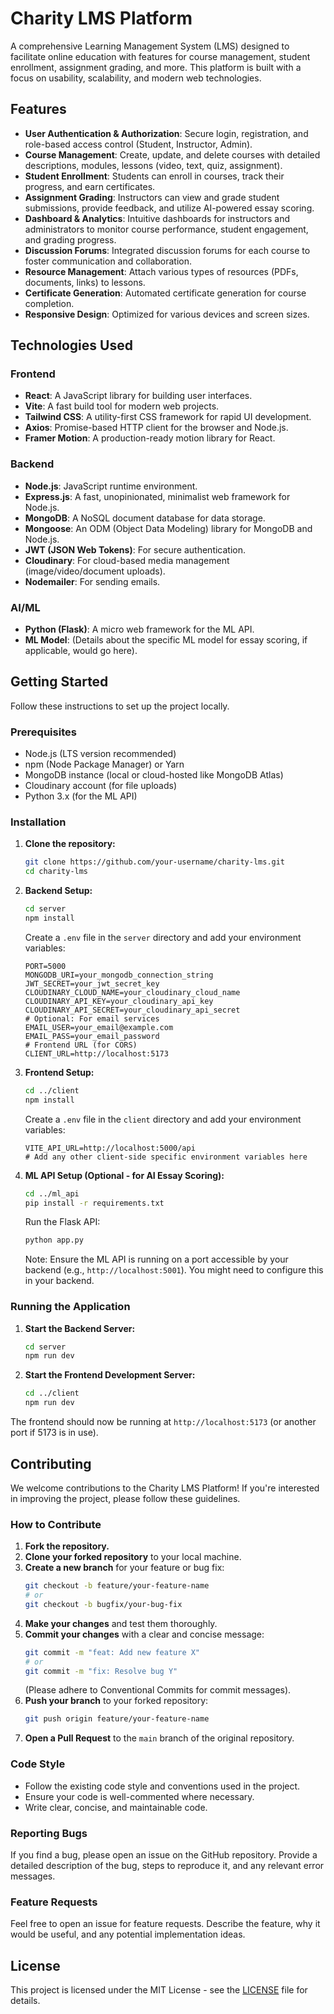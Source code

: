 # Charity LMS Platform

A comprehensive Learning Management System (LMS) designed to facilitate online education with features for course management, student enrollment, assignment grading, and more. This platform is built with a focus on usability, scalability, and modern web technologies.

## Features

-   **User Authentication & Authorization**: Secure login, registration, and role-based access control (Student, Instructor, Admin).
-   **Course Management**: Create, update, and delete courses with detailed descriptions, modules, lessons (video, text, quiz, assignment).
-   **Student Enrollment**: Students can enroll in courses, track their progress, and earn certificates.
-   **Assignment Grading**: Instructors can view and grade student submissions, provide feedback, and utilize AI-powered essay scoring.
-   **Dashboard & Analytics**: Intuitive dashboards for instructors and administrators to monitor course performance, student engagement, and grading progress.
-   **Discussion Forums**: Integrated discussion forums for each course to foster communication and collaboration.
-   **Resource Management**: Attach various types of resources (PDFs, documents, links) to lessons.
-   **Certificate Generation**: Automated certificate generation for course completion.
-   **Responsive Design**: Optimized for various devices and screen sizes.

## Technologies Used

### Frontend
-   **React**: A JavaScript library for building user interfaces.
-   **Vite**: A fast build tool for modern web projects.
-   **Tailwind CSS**: A utility-first CSS framework for rapid UI development.
-   **Axios**: Promise-based HTTP client for the browser and Node.js.
-   **Framer Motion**: A production-ready motion library for React.

### Backend
-   **Node.js**: JavaScript runtime environment.
-   **Express.js**: A fast, unopinionated, minimalist web framework for Node.js.
-   **MongoDB**: A NoSQL document database for data storage.
-   **Mongoose**: An ODM (Object Data Modeling) library for MongoDB and Node.js.
-   **JWT (JSON Web Tokens)**: For secure authentication.
-   **Cloudinary**: For cloud-based media management (image/video/document uploads).
-   **Nodemailer**: For sending emails.

### AI/ML
-   **Python (Flask)**: A micro web framework for the ML API.
-   **ML Model**: (Details about the specific ML model for essay scoring, if applicable, would go here).

## Getting Started

Follow these instructions to set up the project locally.

### Prerequisites

-   Node.js (LTS version recommended)
-   npm (Node Package Manager) or Yarn
-   MongoDB instance (local or cloud-hosted like MongoDB Atlas)
-   Cloudinary account (for file uploads)
-   Python 3.x (for the ML API)

### Installation

1.  **Clone the repository:**
    ```bash
    git clone https://github.com/your-username/charity-lms.git
    cd charity-lms
    ```

2.  **Backend Setup:**
    ```bash
    cd server
    npm install
    ```
    Create a `.env` file in the `server` directory and add your environment variables:
    ```
    PORT=5000
    MONGODB_URI=your_mongodb_connection_string
    JWT_SECRET=your_jwt_secret_key
    CLOUDINARY_CLOUD_NAME=your_cloudinary_cloud_name
    CLOUDINARY_API_KEY=your_cloudinary_api_key
    CLOUDINARY_API_SECRET=your_cloudinary_api_secret
    # Optional: For email services
    EMAIL_USER=your_email@example.com
    EMAIL_PASS=your_email_password
    # Frontend URL (for CORS)
    CLIENT_URL=http://localhost:5173
    ```

3.  **Frontend Setup:**
    ```bash
    cd ../client
    npm install
    ```
    Create a `.env` file in the `client` directory and add your environment variables:
    ```
    VITE_API_URL=http://localhost:5000/api
    # Add any other client-side specific environment variables here
    ```

4.  **ML API Setup (Optional - for AI Essay Scoring):**
    ```bash
    cd ../ml_api
    pip install -r requirements.txt
    ```
    Run the Flask API:
    ```bash
    python app.py
    ```
    Note: Ensure the ML API is running on a port accessible by your backend (e.g., `http://localhost:5001`). You might need to configure this in your backend.

### Running the Application

1.  **Start the Backend Server:**
    ```bash
    cd server
    npm run dev
    ```

2.  **Start the Frontend Development Server:**
    ```bash
    cd ../client
    npm run dev
    ```

The frontend should now be running at `http://localhost:5173` (or another port if 5173 is in use).

## Contributing

We welcome contributions to the Charity LMS Platform! If you're interested in improving the project, please follow these guidelines.

### How to Contribute

1.  **Fork the repository.**
2.  **Clone your forked repository** to your local machine.
3.  **Create a new branch** for your feature or bug fix:
    ```bash
    git checkout -b feature/your-feature-name
    # or
    git checkout -b bugfix/your-bug-fix
    ```
4.  **Make your changes** and test them thoroughly.
5.  **Commit your changes** with a clear and concise message:
    ```bash
    git commit -m "feat: Add new feature X"
    # or
    git commit -m "fix: Resolve bug Y"
    ```
    (Please adhere to Conventional Commits for commit messages).
6.  **Push your branch** to your forked repository:
    ```bash
    git push origin feature/your-feature-name
    ```
7.  **Open a Pull Request** to the `main` branch of the original repository.

### Code Style

-   Follow the existing code style and conventions used in the project.
-   Ensure your code is well-commented where necessary.
-   Write clear, concise, and maintainable code.

### Reporting Bugs

If you find a bug, please open an issue on the GitHub repository. Provide a detailed description of the bug, steps to reproduce it, and any relevant error messages.

### Feature Requests

Feel free to open an issue for feature requests. Describe the feature, why it would be useful, and any potential implementation ideas.

## License

This project is licensed under the MIT License - see the [LICENSE](LICENSE) file for details.
